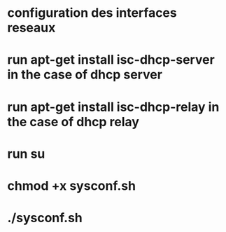 # configuration des interfaces reseaux
# run apt-get install isc-dhcp-server in the case of dhcp server
# run apt-get install isc-dhcp-relay  in the case of dhcp relay 
# run su 
# chmod +x sysconf.sh
# ./sysconf.sh
